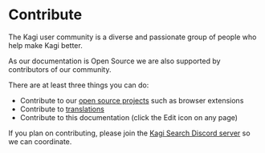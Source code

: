 # Contribute

The Kagi user community is a diverse and passionate group of people who help make Kagi better.

As our documentation is Open Source we are also supported by contributors of our community.

There are at least three things you can do:

- Contribute to our [open source projects](./open-source.md) such as browser extensions
- Contribute to [translations](./contribute_translations.md)
- Contribute to this documentation (click the Edit icon on any page)

If you plan on contributing, please join the [Kagi Search Discord server](https://kagi.com/discord) so we can coordinate.
